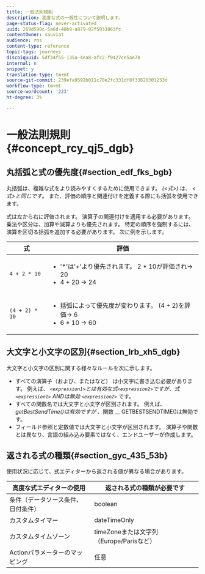 ```yaml
---
title: 一般法則規則
description: 高度な式の一般性について説明します。
page-status-flag: never-activated
uuid: 269d590c-5a6d-40b9-a879-02f5033863fc
contentOwner: sauviat
audience: rns
content-type: reference
topic-tags: journeys
discoiquuid: 5df34f55-135a-4ea8-afc2-f9427ce5ae7b
internal: n
snippet: y
translation-type: tm+mt
source-git-commit: 239efa9592b011c70e2fc331df8f33820301253d
workflow-type: tm+mt
source-wordcount: '223'
ht-degree: 3%

---
```



# 一般法則規則 {#concept_rcy_qj5_dgb}

## 丸括弧と式の優先度{#section_edf_fks_bgb}

丸括弧は、複雑な式をより読みやすくするために使用できます。 _(&lt;式>)_ は、 _&lt;式>と同じです_。 また、評価の順序と関連付けを定義する際にも括弧を使用できます。

式は左から右に評価されます。 演算子の関連付けを適用する必要があります。 乗法や区分は、加算や減算よりも優先されます。 特定の順序を強制するには、演算を区切る括弧を追加する必要があります。 次に例を示します。

<!--```5 + 2 * 10 = 25, and (5 + 2) * 10 = 70```-->

| 式 | 評価 |
|--- |--- |
| `4 + 2 * 10` | <ul><li>&#39;*&#39;は&#39;+&#39;より優先されます。 2 * 10が評価され→ 20</li><li>4 + 20 → 24</li></ul> |
| `(4 + 2) * 10` | <ul><li>括弧によって優先度が変わります。 (4 + 2)を評価→ 6</li><li> 6 * 10 → 60</li></ul> |

## 大文字と小文字の区別{#section_lrb_xh5_dgb}

大文字と小文字の区別に関する様々なルールを次に示します。

* すべての演算子（および、またはなど） は小文字に書き込む必要があります。 例えば、 _`<expression1>`とは有効な式`<expression2>`_ですが、式_`<expression1>` ANDは無効 `<expression2>`_ です。
* すべての関数名では大文字と小文字が区別されます。 例えば、 _getBestSendTime()は有効ですが_ 、関数 __ GETBESTSENDTIME()は無効です。
* フィールド参照と定数値では大文字と小文字が区別されます。 演算子や関数とは異なり、言語の組み込み要素ではなく、エンドユーザーが作成します。

## 返される式の種類{#section_gyc_435_53b}

使用状況に応じて、式エディターから返される値が異なる場合があります。

| 高度な式エディターの使用 | 返される式の種類が必要です |
|--- |--- |
| 条件（データソース条件、日付条件） | boolean |
| カスタムタイマー | dateTimeOnly |
| カスタムタイムゾーン | timeZoneまたは文字列（Europe/Parisなど） |
| Actionパラメーターのマッピング | 任意 |
